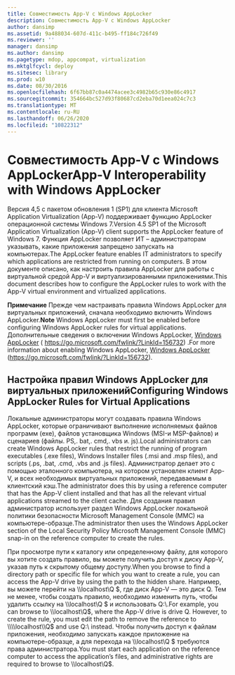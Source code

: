 ```yaml
---
title: Совместимость App-V с Windows AppLocker
description: Совместимость App-V с Windows AppLocker
author: dansimp
ms.assetid: 9a488034-607d-411c-b495-ff184c726f49
ms.reviewer: ''
manager: dansimp
ms.author: dansimp
ms.pagetype: mdop, appcompat, virtualization
ms.mktglfcycl: deploy
ms.sitesec: library
ms.prod: w10
ms.date: 08/30/2016
ms.openlocfilehash: 6f67bb87c0a4474acee3c4982b65c930e86c4917
ms.sourcegitcommit: 354664bc527d93f80687cd2eba70d1eea024c7c3
ms.translationtype: MT
ms.contentlocale: ru-RU
ms.lasthandoff: 06/26/2020
ms.locfileid: "10822312"
---
```

# <span data-ttu-id="23c43-103">Совместимость App-V с Windows AppLocker</span><span class="sxs-lookup"><span data-stu-id="23c43-103">App-V Interoperability with Windows AppLocker</span></span>


<span data-ttu-id="23c43-104">Версия 4,5 с пакетом обновления 1 (SP1) для клиента Microsoft Application Virtualization (App-V) поддерживает функцию AppLocker операционной системы Windows 7.</span><span class="sxs-lookup"><span data-stu-id="23c43-104">Version 4.5 SP1 of the Microsoft Application Virtualization (App-V) client supports the AppLocker feature of Windows 7.</span></span> <span data-ttu-id="23c43-105">Функция AppLocker позволяет ИТ – администраторам указывать, какие приложения запрещено запускать на компьютерах.</span><span class="sxs-lookup"><span data-stu-id="23c43-105">The AppLocker feature enables IT administrators to specify which applications are restricted from running on computers.</span></span> <span data-ttu-id="23c43-106">В этом документе описано, как настроить правила AppLocker для работы с виртуальной средой App-V и виртуализированными приложениями.</span><span class="sxs-lookup"><span data-stu-id="23c43-106">This document describes how to configure the AppLocker rules to work with the App-V virtual environment and virtualized applications.</span></span>

<span data-ttu-id="23c43-107">**Примечание**  Прежде чем настраивать правила Windows AppLocker для виртуальных приложений, сначала необходимо включить Windows AppLocker.</span><span class="sxs-lookup"><span data-stu-id="23c43-107">**Note** Windows AppLocker must first be enabled before configuring Windows AppLocker rules for virtual applications.</span></span> <span data-ttu-id="23c43-108">Дополнительные сведения о включении Windows AppLocker, [Windows AppLocker](https://go.microsoft.com/fwlink/?LinkId=156732) ( https://go.microsoft.com/fwlink/?LinkId=156732) .</span><span class="sxs-lookup"><span data-stu-id="23c43-108">For more information about enabling Windows AppLocker, [Windows AppLocker](https://go.microsoft.com/fwlink/?LinkId=156732) (https://go.microsoft.com/fwlink/?LinkId=156732).</span></span>

 

## <span data-ttu-id="23c43-109">Настройка правил Windows AppLocker для виртуальных приложений</span><span class="sxs-lookup"><span data-stu-id="23c43-109">Configuring Windows AppLocker Rules for Virtual Applications</span></span>


<span data-ttu-id="23c43-110">Локальные администраторы могут создавать правила Windows AppLocker, которые ограничивают выполнение исполняемых файлов программ (exe), файлов установщика Windows (MSI-и MSP-файлов) и сценариев (файлы. PS,. bat,. cmd,. vbs и. js).</span><span class="sxs-lookup"><span data-stu-id="23c43-110">Local administrators can create Windows AppLocker rules that restrict the running of program executables (.exe files), Windows Installer files (.msi and .msp files), and scripts (.ps, .bat, .cmd, .vbs and .js files).</span></span> <span data-ttu-id="23c43-111">Администратор делает это с помощью эталонного компьютера, на котором установлен клиент App-V, и всех необходимых виртуальных приложений, передаваемым в клиентский кэш.</span><span class="sxs-lookup"><span data-stu-id="23c43-111">The administrator does this by using a reference computer that has the App-V client installed and that has all the relevant virtual applications streamed to the client cache.</span></span> <span data-ttu-id="23c43-112">Для создания правил администратор использует раздел Windows AppLocker локальной политики безопасности Microsoft Management Console (MMC) на компьютере-образце.</span><span class="sxs-lookup"><span data-stu-id="23c43-112">The administrator then uses the Windows AppLocker section of the Local Security Policy Microsoft Management Console (MMC) snap-in on the reference computer to create the rules.</span></span>

<span data-ttu-id="23c43-113">При просмотре пути к каталогу или определенному файлу, для которого вы хотите создать правило, вы можете получить доступ к диску App-V, указав путь к скрытому общему доступу.</span><span class="sxs-lookup"><span data-stu-id="23c43-113">When you browse to find a directory path or specific file for which you want to create a rule, you can access the App-V drive by using the path to the hidden share.</span></span> <span data-ttu-id="23c43-114">Например, вы можете перейти на \\\\localhost\\Q $, где диск App-V — это диск Q. Тем не менее, чтобы создать правило, необходимо изменить путь, чтобы удалить ссылку на \\\\localhost\\Q $ и использовать Q:\\.</span><span class="sxs-lookup"><span data-stu-id="23c43-114">For example, you can browse to \\\\localhost\\Q$, where the App-V drive is drive Q. However, to create the rule, you must edit the path to remove the reference to \\\\localhost\\Q$ and use Q:\\ instead.</span></span> <span data-ttu-id="23c43-115">Чтобы получить доступ к файлам приложения, необходимо запускать каждое приложение на компьютере-образце, а для перехода на \\\\localhost\\Q $ требуются права администратора.</span><span class="sxs-lookup"><span data-stu-id="23c43-115">You must start each application on the reference computer to access the application’s files, and administrative rights are required to browse to \\\\localhost\\Q$.</span></span>

 

 





